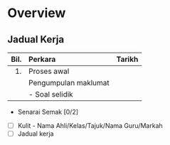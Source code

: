 # Overview

## Jadual Kerja

| Bil. | Perkara              | Tarikh |
|---:  | :---                 |---:    |
|   1. | Proses awal          |        |
|      | Pengumpulan maklumat |        |
|      | - Soal selidik       |        |

* Senarai Semak [0/2]
- [ ] Kulit - Nama Ahli/Kelas/Tajuk/Nama Guru/Markah
- [ ] Jadual kerja
